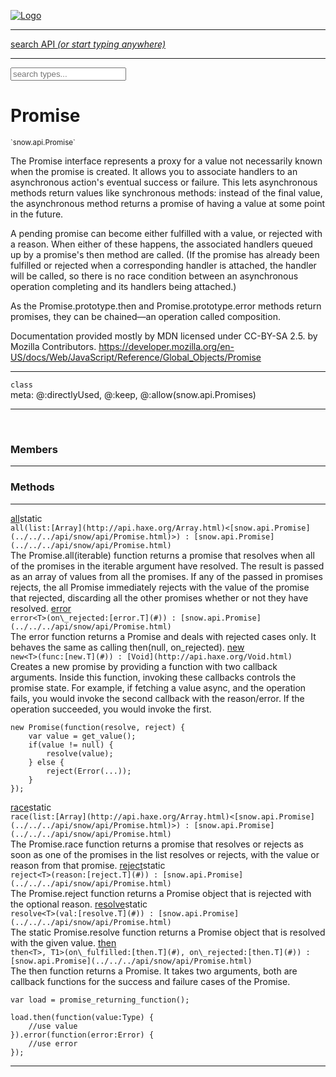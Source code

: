 
[![Logo](../../../images/logo.png)](../../../api/index.html)

<hr/>
<a href="#" id="search_bar" onclick="return;"><div> search API <em>(or start typing anywhere)</em> </div></a>
<hr/>

<script src="../../../js/omnibar.js"> </script>
<link rel="stylesheet" type="text/css" href="../../../css/omnibar.css" media="all">

<div id="omnibar"> <a href="#" onclick="return" id="omnibar_close"></a> <input id="omnibar_text" type="text" placeholder="search types..."></input></div>
<script  id="typelist" data-relpath="../../../" data-types="snow.App,snow.AppFixedTimestep,snow.Snow,snow._Snow.Core,snow.api.Debug,snow.api.DebugError,snow.api.File,snow.api.FileHandle,snow.api.FileSeek,snow.api.Libs,snow.api.Promise,snow.api.PromiseError,snow.api.PromiseState,snow.api.Promises,snow.api.Timer,snow.api._Debug.LogError,snow.api._File.FileHandle_Impl_,snow.api._File.FileSeek_Impl_,snow.api._Promise.PromiseState_Impl_,snow.api.buffers.ArrayBuffer,snow.api.buffers.ArrayBufferIO,snow.api.buffers.ArrayBufferView,snow.api.buffers.Float32Array,snow.api.buffers.Float64Array,snow.api.buffers.Int16Array,snow.api.buffers.Int32Array,snow.api.buffers.Int8Array,snow.api.buffers.TAError,snow.api.buffers.TypedArrayType,snow.api.buffers.Uint16Array,snow.api.buffers.Uint32Array,snow.api.buffers.Uint8Array,snow.api.buffers.Uint8ClampedArray,snow.api.buffers._ArrayBuffer.ArrayBuffer_Impl_,snow.api.buffers._Float32Array.Float32Array_Impl_,snow.api.buffers._Float64Array.Float64Array_Impl_,snow.api.buffers._Int16Array.Int16Array_Impl_,snow.api.buffers._Int32Array.Int32Array_Impl_,snow.api.buffers._Int8Array.Int8Array_Impl_,snow.api.buffers._TypedArrayType.TypedArrayType_Impl_,snow.api.buffers._Uint16Array.Uint16Array_Impl_,snow.api.buffers._Uint32Array.Uint32Array_Impl_,snow.api.buffers._Uint8Array.Uint8Array_Impl_,snow.api.buffers._Uint8ClampedArray.Uint8ClampedArray_Impl_,snow.core.native.Core,snow.core.native._Core.StaticSnow,snow.core.native.assets.Assets,snow.core.native.assets._Assets.NativeAudioDataBlob,snow.core.native.assets._Assets.NativeAudioDataInfo,snow.core.native.assets._Assets.NativeAudioInfo,snow.core.native.audio.Audio,snow.core.native.audio.Sound,snow.core.native.input.Input,snow.core.native.io.IO,snow.core.native.window.Windowing,snow.modules.interfaces.Assets,snow.modules.interfaces.Audio,snow.modules.interfaces.IO,snow.modules.interfaces.Input,snow.modules.interfaces.Windowing,snow.modules.openal.AL,snow.modules.openal.ALC,snow.modules.openal.ALHelper,snow.modules.openal.Audio,snow.modules.openal.Context,snow.modules.openal.Device,snow.modules.openal.Sound,snow.modules.openal._AL.Context_Impl_,snow.modules.openal._AL.Device_Impl_,snow.modules.openal.sound.ALSound,snow.modules.openal.sound.ALStream,snow.modules.openal.sound.Sound,snow.modules.opengl.GL,snow.modules.opengl.GLActiveInfo,snow.modules.opengl.GLBuffer,snow.modules.opengl.GLContextAttributes,snow.modules.opengl.GLFramebuffer,snow.modules.opengl.GLProgram,snow.modules.opengl.GLRenderbuffer,snow.modules.opengl.GLShader,snow.modules.opengl.GLTexture,snow.modules.opengl.GLUniformLocation,snow.modules.opengl.native.GL,snow.modules.opengl.native.GLActiveInfo,snow.modules.opengl.native.GLBO,snow.modules.opengl.native.GLBuffer,snow.modules.opengl.native.GLContextAttributes,snow.modules.opengl.native.GLFBO,snow.modules.opengl.native.GLFramebuffer,snow.modules.opengl.native.GLObject,snow.modules.opengl.native.GLPO,snow.modules.opengl.native.GLProgram,snow.modules.opengl.native.GLRBO,snow.modules.opengl.native.GLRenderbuffer,snow.modules.opengl.native.GLSO,snow.modules.opengl.native.GLShader,snow.modules.opengl.native.GLShaderPrecisionFormat,snow.modules.opengl.native.GLTO,snow.modules.opengl.native.GLTexture,snow.modules.opengl.native.GLUniformLocation,snow.modules.opengl.native.GL_FFI,snow.modules.opengl.native._GL.GLBuffer_Impl_,snow.modules.opengl.native._GL.GLFramebuffer_Impl_,snow.modules.opengl.native._GL.GLProgram_Impl_,snow.modules.opengl.native._GL.GLRenderbuffer_Impl_,snow.modules.opengl.native._GL.GLShader_Impl_,snow.modules.opengl.native._GL.GLTexture_Impl_,snow.modules.opengl.native._GL.GLUniformLocation_Impl_,snow.modules.sdl.ControllerEventType,snow.modules.sdl.Input,snow.modules.sdl.KeyEventType,snow.modules.sdl.ModValue,snow.modules.sdl.MouseEventType,snow.modules.sdl.TouchEventType,snow.modules.sdl.Windowing,snow.modules.sdl._Input.ControllerEventType_Impl_,snow.modules.sdl._Input.KeyEventType_Impl_,snow.modules.sdl._Input.ModValue_Impl_,snow.modules.sdl._Input.MouseEventType_Impl_,snow.modules.sdl._Input.TouchEventType_Impl_,snow.system.assets.Asset,snow.system.assets.AssetBytes,snow.system.assets.AssetImage,snow.system.assets.AssetJSON,snow.system.assets.AssetText,snow.system.assets.Assets,snow.system.assets._Assets.AssetsModule,snow.system.audio.Audio,snow.system.audio.AudioModule,snow.system.audio.Sound,snow.system.input.Input,snow.system.input.Keycodes,snow.system.input.MapIntBool,snow.system.input.MapIntFloat,snow.system.input.Scancodes,snow.system.input._Input.InputModule,snow.system.io.IO,snow.system.io._IO.IOModule,snow.system.module.Assets,snow.system.module.Audio,snow.system.module.IO,snow.system.module.Input,snow.system.module.Sound,snow.system.module.Windowing,snow.system.window.Window,snow.system.window.Windowing,snow.system.window._Windowing.WindowHandleMap,snow.system.window._Windowing.WindowingModule,snow.types.AppConfig,snow.types.AppConfigNative,snow.types.AppConfigWeb,snow.types.Asset,snow.types.AssetBytes,snow.types.AssetImage,snow.types.AssetJSON,snow.types.AssetText,snow.types.AssetType,snow.types.AudioDataBlob,snow.types.AudioDataInfo,snow.types.AudioFormatType,snow.types.AudioHandle,snow.types.AudioInfo,snow.types.DisplayMode,snow.types.Error,snow.types.FileEvent,snow.types.FileEventType,snow.types.FileFilter,snow.types.GamepadDeviceEventType,snow.types.IODataOptions,snow.types.ImageInfo,snow.types.InputEvent,snow.types.InputEventType,snow.types.Key,snow.types.ModState,snow.types.OpenGLProfile,snow.types.Platform,snow.types.RenderConfig,snow.types.RenderConfigOpenGL,snow.types.Scan,snow.types.SnowConfig,snow.types.SystemEvent,snow.types.SystemEventType,snow.types.TextEventType,snow.types.WindowConfig,snow.types.WindowEvent,snow.types.WindowEventType,snow.types.WindowHandle,snow.types.WindowingConfig,snow.types._Types.AssetType_Impl_,snow.types._Types.AudioFormatType_Impl_,snow.types._Types.FileEventType_Impl_,snow.types._Types.GamepadDeviceEventType_Impl_,snow.types._Types.InputEventType_Impl_,snow.types._Types.OpenGLProfile_Impl_,snow.types._Types.Platform_Impl_,snow.types._Types.SystemEventType_Impl_,snow.types._Types.TextEventType_Impl_,snow.types._Types.WindowEventType_Impl_"></script>


<h1>Promise</h1>
<small>`snow.api.Promise`</small>

The Promise interface represents a proxy for a value not necessarily
known when the promise is created. It allows you to associate handlers
to an asynchronous action's eventual success or failure. This lets asynchronous
methods return values like synchronous methods: instead of the final value,
the asynchronous method returns a promise of having a value at some point in the future.

A pending promise can become either fulfilled with a value, or
rejected with a reason. When either of these happens, the associated
handlers queued up by a promise's then method are called. (If the promise
has already been fulfilled or rejected when a corresponding handler is attached,
the handler will be called, so there is no race condition between an asynchronous
operation completing and its handlers being attached.)

As the Promise.prototype.then and Promise.prototype.error methods return promises,
they can be chained—an operation called composition.

Documentation provided mostly by MDN
licensed under CC-BY-SA 2.5. by Mozilla Contributors.
https://developer.mozilla.org/en-US/docs/Web/JavaScript/Reference/Global_Objects/Promise

<hr/>

`class`<br/><span class="meta">
meta: @:directlyUsed, @:keep, @:allow(snow.api.Promises)</span>

<hr/>


&nbsp;
&nbsp;




<h3>Members</h3> <hr/>


<h3>Methods</h3> <hr/><span class="method apipage">
            <a name="all"><a class="lift" href="#all">all</a></a><span class="inline-block static">static</span><div class="clear"></div>
            <code class="signature apipage">all(list:[Array](http://api.haxe.org/Array.html)&lt;[snow.api.Promise](../../../api/snow/api/Promise.html)&gt;<span></span>) : [snow.api.Promise](../../../api/snow/api/Promise.html)</code><br/><span class="small_desc_flat">The Promise.all(iterable) function returns a promise that
            resolves when all of the promises in the iterable argument
            have resolved. The result is passed as an array of values
            from all the promises.
            If any of the passed in promises rejects, the all Promise
            immediately rejects with the value of the promise that rejected,
            discarding all the other promises whether or not they have resolved.</span>


</span>
<span class="method apipage">
            <a name="error"><a class="lift" href="#error">error</a></a><div class="clear"></div>
            <code class="signature apipage">error&lt;T&gt;(on\_rejected:[error.T](#)<span></span>) : [snow.api.Promise](../../../api/snow/api/Promise.html)</code><br/><span class="small_desc_flat">The error function returns a Promise and deals with rejected cases only.
            It behaves the same as calling then(null, on_rejected).</span>


</span>
<span class="method apipage">
            <a name="new"><a class="lift" href="#new">new</a></a><div class="clear"></div>
            <code class="signature apipage">new&lt;T&gt;(func:[new.T](#)<span></span>) : [Void](http://api.haxe.org/Void.html)</code><br/><span class="small_desc_flat">Creates a new promise by providing a function with two callback arguments.
            Inside this function, invoking these callbacks controls the promise state.
            For example, if fetching a value async, and the operation fails, you would
            invoke the second callback with the reason/error. If the operation succeeded,
            you would invoke the first.</span>

```
new Promise(function(resolve, reject) {
    var value = get_value();
    if(value != null) {
        resolve(value);
    } else {
        reject(Error(...));
    }
});
```
</span>
<span class="method apipage">
            <a name="race"><a class="lift" href="#race">race</a></a><span class="inline-block static">static</span><div class="clear"></div>
            <code class="signature apipage">race(list:[Array](http://api.haxe.org/Array.html)&lt;[snow.api.Promise](../../../api/snow/api/Promise.html)&gt;<span></span>) : [snow.api.Promise](../../../api/snow/api/Promise.html)</code><br/><span class="small_desc_flat">The Promise.race function returns a promise that
            resolves or rejects as soon as one of the promises in the
            list resolves or rejects, with the value or reason from that promise.</span>


</span>
<span class="method apipage">
            <a name="reject"><a class="lift" href="#reject">reject</a></a><span class="inline-block static">static</span><div class="clear"></div>
            <code class="signature apipage">reject&lt;T&gt;(reason:[reject.T](#)<span></span>) : [snow.api.Promise](../../../api/snow/api/Promise.html)</code><br/><span class="small_desc_flat">The Promise.reject function returns a Promise object
            that is rejected with the optional reason.</span>


</span>
<span class="method apipage">
            <a name="resolve"><a class="lift" href="#resolve">resolve</a></a><span class="inline-block static">static</span><div class="clear"></div>
            <code class="signature apipage">resolve&lt;T&gt;(val:[resolve.T](#)<span></span>) : [snow.api.Promise](../../../api/snow/api/Promise.html)</code><br/><span class="small_desc_flat">The static Promise.resolve function returns a Promise object
            that is resolved with the given value.</span>


</span>
<span class="method apipage">
            <a name="then"><a class="lift" href="#then">then</a></a><div class="clear"></div>
            <code class="signature apipage">then&lt;T&gt;, T1&gt;(on\_fulfilled:[then.T](#)<span></span>, on\_rejected:[then.T](#)<span></span>) : [snow.api.Promise](../../../api/snow/api/Promise.html)</code><br/><span class="small_desc_flat">The then function returns a Promise. It takes two arguments,
            both are callback functions for the success and failure cases of the Promise.</span>

```
var load = promise_returning_function();

load.then(function(value:Type) {
    //use value
}).error(function(error:Error) {
    //use error
});
```
</span>



<hr/>

&nbsp;
&nbsp;
&nbsp;
&nbsp;